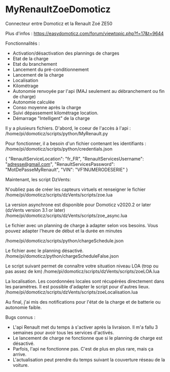 # MyRenaultZoeDomoticz
Connecteur entre Domoticz et la Renault Zoé ZE50

Plus d'infos : https://easydomoticz.com/forum/viewtopic.php?f=17&t=9644

Fonctionnalités :

- Activation/désactivation des plannings de charges
- Etat de la charge
- Etat du branchement
- Lancement du pré-conditionnement
- Lancement de la charge
- Localisation
- Kilométrage
- Autonomie renvoyée par l'api (MAJ seulement au débranchement ou fin de charge)
- Autonomie calculée
- Conso moyenne après la charge
- Suivi dépassement kilométrage location.
- Démarrage "Intelligent" de la charge

Il y a plusieurs fichiers.
D'abord, le coeur de l'accès à l'api :
/home/pi/domoticz/scripts/python/MyRenault.py


Pour fonctionner, il a besoin d'un fichier contenant les identifiants :
/home/pi/domoticz/scripts/python/credentials.json

{
  "RenaultServiceLocation": "fr_FR",
  "RenaultServicesUsername": "adresse@gmail.com",
  "RenaultServicesPassword": "MotDePasseMyRenault",
  "VIN": "VF1NUMERODESERIE"
}

Maintenant, les script DzVents:

N'oubliez pas de créer les capteurs virtuels et renseigner le fichier 
/home/pi/domoticz/scripts/dzVents/scripts/zoe.lua

La version asynchrone est disponible pour Domoticz v2020.2 or later (dzVents version 3.1 or later)
/home/pi/domoticz/scripts/dzVents/scripts/zoe_async.lua

Le fichier avec un planning de charge à adapter selon vos besoins.
Vous pouvez adapter l'heure de début et la durée en minutes

/home/pi/domoticz/scripts/python/chargeSchedule.json

Le fichier avec le planning désactivé.
/home/pi/domoticz/python/chargeScheduleFalse.json

Le script suivant permet de connaître votre situation niveau LOA (trop ou pas assez de km)
/home/pi/domoticz/scripts/dzVents/scripts/zoeLOA.lua

La localisation. Les coordonnées locales sont récupérées directement dans les paramètres.
Il est possible d'adapter le script pour d'autres lieux.
/home/pi/domoticz/scripts/dzVents/scripts/zoeLocalisation.lua


Au final, j'ai mis des notifications pour l'état de la charge et de batterie ou autonomie faible.

Bugs connus :
- L'api Renault met du temps à s'activer après la livraison. Il m'a fallu 3 semaines pour avoir tous les services d'activés.
- Le lancement de charge ne fonctionne que si le planning de charge est désactivé.
- Parfois, l'api ne fonctionne pas. C'est de plus en plus rare, mais ça arrive.
- L'actualisation peut prendre du temps suivant la couverture réseau de la voiture.
